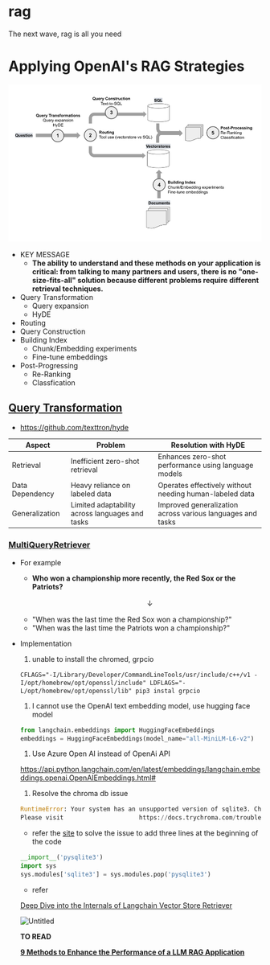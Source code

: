 # rag
The next wave, rag is all you need
# **Applying OpenAI's RAG Strategies**

![RAG](imgs/rag.png)

- KEY MESSAGE
    - **The ability to understand and these methods on your application is critical: from talking to many partners and users, there is no "one-size-fits-all" solution because different problems require different retrieval techniques.**
- Query Transformation
    - Query expansion
    - HyDE
- Routing
- Query Construction
- Building Index
    - Chunk/Embedding experiments
    - Fine-tune embeddings
- Post-Progressing
    - Re-Ranking
    - Classfication

## [Query Transformation](https://blog.langchain.dev/query-transformations/)

- https://github.com/texttron/hyde

| Aspect | Problem | Resolution with HyDE |
| --- | --- | --- |
| Retrieval | Inefficient zero-shot retrieval | Enhances zero-shot performance using language models |
| Data Dependency | Heavy reliance on labeled data | Operates effectively without needing human-labeled data |
| Generalization | Limited adaptability across languages and tasks | Improved generalization across various languages and tasks |

### **[MultiQueryRetriever](https://python.langchain.com/docs/modules/data_connection/retrievers/MultiQueryRetriever)**

- For example
    - ****Who won a championship more recently, the Red Sox or the Patriots?****
    
    　　　　　　　　　　　　　　　　　　↓
    
    - "When was the last time the Red Sox won a championship?"
    - "When was the last time the Patriots won a championship?"
- Implementation
    1. unable to install the chromed, grpcio
    
    ```
    CFLAGS="-I/Library/Developer/CommandLineTools/usr/include/c++/v1 -I/opt/homebrew/opt/openssl/include" LDFLAGS="-L/opt/homebrew/opt/openssl/lib" pip3 instal grpcio
    ```
    
    1. I cannot use the OpenAI text embedding model, use hugging face model
    
    ```python
    from langchain.embeddings import HuggingFaceEmbeddings
    embeddings = HuggingFaceEmbeddings(model_name="all-MiniLM-L6-v2")
    ```
    
    1. Use Azure Open AI instead of OpenAi API
    
    https://api.python.langchain.com/en/latest/embeddings/langchain.embeddings.openai.OpenAIEmbeddings.html#
    
    1. Resolve the chroma db issue
    
    ```python
    RuntimeError: Your system has an unsupported version of sqlite3. Chroma                     requires sqlite3 >= 3.35.0.
    Please visit                     https://docs.trychroma.com/troubleshooting#sqlite to learn how                     to upgrade.
    ```
    
    - refer the [site](https://docs.trychroma.com/troubleshooting#sqlite) to solve the issue to add three lines at the beginning of the code
    
    ```python
    __import__('pysqlite3')
    import sys
    sys.modules['sqlite3'] = sys.modules.pop('pysqlite3')
    ```
    
    - refer
    
    [Deep Dive into the Internals of Langchain Vector Store Retriever](https://rito.hashnode.dev/deep-dive-into-the-internals-of-langchain-vector-store-retriever)
    
    ![Untitled](https://prod-files-secure.s3.us-west-2.amazonaws.com/858c1e09-946a-432c-87d5-cfea9633db92/67886c3b-a0a6-4643-8c36-7b6a9da30b4a/Untitled.png)
    
    **TO READ**
    
    **[9 Methods to Enhance the Performance of a LLM RAG Application](https://tam159.medium.com/9-methods-to-enhance-the-performance-of-a-llm-rag-application-3bedfdc842e1)**